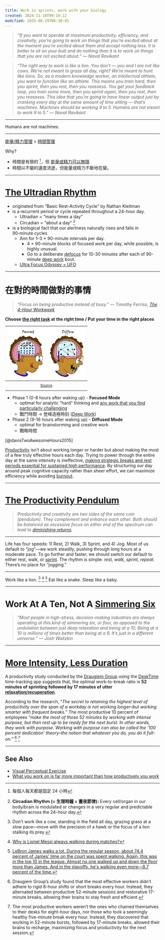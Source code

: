 ```yaml
---
title: Work in sprints, work with your biology
created: 2024-11-18T09:18:12
modified: 2025-08-29T08:30:45
---
```


> _“If you want to operate at maximum productivity, efficiency, and creativity, you’re going to work on things that you’re excited about at the moment you’re excited about them and accept nothing less. It is better to sit on your butt and do nothing than it is to work on things that you are not excited about.” — Naval Ravikant_

> _“The right way to work is like a lion. You don’t — you and I are not like cows. We’re not meant to graze all day, right? We’re meant to hunt like lions. So, as a modern knowledge worker, an intellectual athlete, you want to function like an athlete. This means you train hard, then you sprint, then you rest, then you reassess. You get your feedback loop, you train some more, then you sprint again, then you rest, then you reassess. This idea that you’re going to have linear output just by cranking every day at the same amount of time sitting — that’s machines. Machines should be working 9 to 5. Humans are not meant to work 9 to 5.” — Naval Ravikant_

---

Humans are not machines.

---

[能量/精力管理](Energy%20Management.md) \> [時間管理](Time%20Management.md)

Why?

* 時間是有限的 [^1]，但 [能量或精力可以無限](Energy%20Management.md)
* 時間以不變的速度流逝，但能量或精力不斷地在變。

---

# [The Ultradian Rhythm](https://youtu.be/yb5zpo5WDG4?t=1575)

* originated from “Basic Rest-Activity Cycle” by Nathan Kleitman
* is a recurrent period or cycle repeated throughout a 24-hour day.
	* Ultradian = “many times a day”
	* Circadian = “about a day” [^2]
* is a biological fact that our alertness naturally rises and falls in 90‑minute cycles
	* Aim for 1–3 × 90-minute intervals per day.
		* 4 × 90-minute blocks of focused work per day, while possible, is highly unusual.
		* Go to a deliberate [defocus](rest,%20reset,%20relax,%20recharge.md) for 10-30 minutes after each of 90-minute [deep work](deep%20work.md) bout.
	* [Ultra Focus Odyssey = UFO](https://shosho.tw/blog/super-productivity-system-2024)

---

# 在對的時間做對的事情

> _“Focus on being productive instead of busy.” ― Timothy Ferriss, [The 4-Hour Workweek](https://www.goodreads.com/work/quotes/1885647)_

**Choose [the right task](Two%20Types%20of%20Work.md) at the right time / Put your time in the right places**

|                  ![](../_attachments/b592b3f9521574f1f4c2c0cb803edf84.png)                   |
| :-------------------------------------------------------------------------: |
| <sub>[Source]( https://barbaraoakley.com/books/learning-how-to-learn)</sub> |
|                                                                             |

* Phase 1 (0-8 hours after waking up) - **Focused Mode**
	* optimal for analytic “hard” thinking and [any work that you find particularly challenging](Eat%20the%20biggest%20frog%20first%20thing%20in%20the%20morning.md)
	* 戰鬥時間 → 登峰造極時刻 ([Deep Work](deep%20work.md))
* Phase 2 (9-16 hours after waking up) - **Diffused Mode**
	* optimal for brainstorming and creative work
	* 戰略時間

[@davisTwoAwesomeHours2015]

[Productivity](Productivity.md) isn’t about working longer or harder but about making the most of a few truly effective hours each day. Trying to power through the entire day at the same intensity is ineffective, [making strategic breaks and rest periods essential for sustained high performance](rest,%20reset,%20relax,%20recharge.md). By structuring our day around peak cognitive capacity rather than sheer effort, we can maximize efficiency while avoiding [burnout](Burnout.md).

---

# [The Productivity Pendulum](https://aliabdaal.com/newsletter/the-productivity-pendulum/)

> _Productivity and creativity are two sides of the same coin (pendulum). They complement and enhance each other. Both should be balanced as excessive focus on either end of the spectrum can lead to [diminishing returns](https://en.wikipedia.org/wiki/Diminishing_returns)._

---

Life has four speeds: 1) Rest, 2) Walk, 3) Sprint, and 4) Jog. Most of us default to “jog”—we work steadily, pushing through long hours at a moderate pace. To go further and faster, we should switch our default to either rest, walk, or [sprint](The%20Pomodoro%20Technique.md). The rhythm is simple: _rest, walk, sprint, repeat_. There’s no place for “jogging.”

---

Work like a lion. [^3] [^4] [^5] Eat like a snake. Sleep like a baby.

---

# Work At A Ten, Not A [Simmering Six](https://www.google.com/search?q=Simmering)

> _“Most people in high-stress, decision-making industries are always operating at this kind of simmering six, or four, as opposed to the undulation between just deep relaxation and being at a 10. Being at a 10 is millions of times better than being at a 6. It’s just in a different universe.” — Josh Waitzkin_

---

# [More Intensity, Less Duration](https://www.inc.com/jessica-stillman/the-secret-to-happiness-at-work-less-duration-more-intensity.html)

A productivity study conducted by the [Draugiem Group](https://draugiemgroup.com/) using the [DeskTime](https://desktime.com/) time-tracking app suggests that, the optimal work-to-break ratio is **52 minutes of sprinting followed by 17 minutes of utter [relaxation/recuperation](rest,%20reset,%20relax,%20recharge.md)**.

According to the research, “_The secret to retaining the highest level of productivity over the span of a workday is not working longer–but working smarter with frequent breaks._” The most productive 10 percent of employees “_make the most of those 52 minutes by working with intense purpose, but then rest up to be ready for the next burst. In other words, they work with purpose. Working with purpose can also be called the ‘100 percent dedication’ theory–the notion that whatever you do, you do it full-on._” [^6] [^7]

---

## See Also

* [Visual Perceptual Exercise](Visual%20Perceptual%20Exercise.md)
* [What you work on is far more important than how productively you work](what-you-work-on-is-far-more-important-than-how-productively-you-work.md)

[^1]: 每個人每天都是固定 24 小時
[^2]: **Circadian Rhythm (= 生理時鐘 = 晝夜節律):** Every cell/organ in our body/brain is modulated or changes in a very regular and predictable rhythm across the 24-hour day.
[^3]: Don’t work like a cow, standing in the field all day, grazing grass at a slow pace—move with the precision of a hawk or the focus of a lion stalking its prey.
[^4]: [Why is Lionel Messi always walking during matches?](https://www.reddit.com/r/InterMiami/comments/15x8xvh/why_does_messi_walk_alot_well_here_you_go/)
[^5]: [LeBron James walks a lot. During the regular season, about 74.4 percent of James' time on the court was spent walking. Again, this was in the top 10 in the league. Almost no one walked up and down the floor more than James. And in the playoffs, he's walking even more—8.7 percent of the time.](https://www.espn.com/nba/story/_/id/23384071/lebron-james-plays-rests-keep-cleveland-cavaliers-hopes-alive)
[^6]: Draugiem Group’s study found that the most effective workers didn’t adhere to rigid 8-hour shifts or short breaks every hour. Instead, they alternated between productive 52-minute sessions and restorative 17-minute breaks, allowing their brains to stay fresh and efficient.
[^7]: The most productive workers weren’t the ones who chained themselves to their desks for eight-hour days, nor those who took a seemingly healthy five-minute break every hour. Instead, they discovered that working in 52-minute bursts, followed by 17-minute breaks, allowed their brains to recharge, maximizing focus and productivity for the next session.
